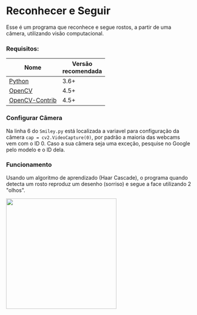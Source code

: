 # Reconhecer e Seguir
Esse é um programa que reconhece e segue rostos, a partir de uma câmera, utilizando visão computacional.

### Requisitos:

| Nome         | Versão <br> recomendada|
|----------------|------|
| [Python](https://www.python.org/downloads/) | 3.6+ |
| [OpenCV](https://pypi.org/project/opencv-python/)         | 4.5+ |
| [OpenCV-Contrib](https://pypi.org/project/opencv-contrib-python/) | 4.5+ |

### Configurar Câmera

Na linha 6 do ```Smiley.py``` está localizada a variavel para configuração da câmera ```cap = cv2.VideoCapture(0)```, por padrão a maioria das webcams vem com o ID 0. Caso a sua câmera seja uma exceção, pesquise no Google pelo modelo e o ID dela.

### Funcionamento

Usando um algoritmo de aprendizado (Haar Cascade), o programa quando detecta um rosto reproduz um desenho (sorriso) e segue a face utilizando 2 "olhos".

<img src = "https://user-images.githubusercontent.com/67590378/125337000-d235c880-e324-11eb-80fe-e3406fcc6ddc.gif" width="300px"/>

